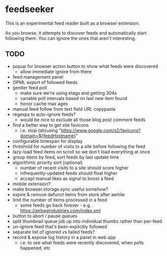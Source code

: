 # feedseeker

This is an experimental feed reader built as a browser extension.

As you browse, it attempts to discover feeds and automatically start following them. You can ignore the ones that aren't interesting.

## TODO

* popup for browser action button to show what feeds were discovered
  * allow immediate ignore from there
* feed management panel
* OPML export of followed feeds
* gentler feed poll
  * make sure we're using etags and getting 304s
  * variable poll intervals based on last new item found
  * honor cache max ages
* manual feed follow from text field URL copypasta
* regexps to auto-ignore feeds?
  * would be nice to exclude all those blog post comment feeds
* find a better way to get site favicons
  * i.e. stop (ab)using "https://www.google.com/s2/favicons?domain=${feedHostname}"
* configurable timespan for display
* threshold for number of visits to a site before following the feed
* lazy-load feed items on scroll so we don't load everything at once
* group items by feed, sort feeds by last update time
* algorithmic priority sort (optional)
  * number of recent visits to a site should score higher
  * infrequently-updated feeds should float higher
  * accept manual likes as signal to boost a feed
* mobile extension?
* make browser.storage.sync useful somehow?
* expire & remove defunct items from store after awhile
* limit the number of items processed in a feed
  * some feeds go back forever - e.g. https://airbagindustries.com/index.xml
* button to abort / pause queues
* split thumbnail queue job up into individual thumbs rather than per-feed
* un-ignore feed that's been explicitly followed
* separate list of ignored vs failed feeds?
* record & expose log history in a panel in web app
  * i.e. to see what feeds were recently discovered, when polls happened, etc
